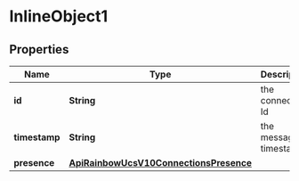 

# InlineObject1

## Properties

Name | Type | Description | Notes
------------ | ------------- | ------------- | -------------
**id** | **String** | the connection Id | 
**timestamp** | **String** | the message timestamp | 
**presence** | [**ApiRainbowUcsV10ConnectionsPresence**](ApiRainbowUcsV10ConnectionsPresence.md) |  | 



